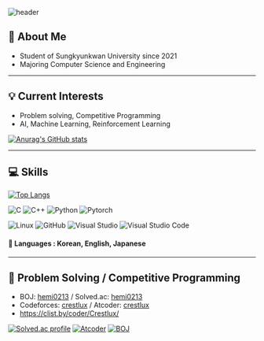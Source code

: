 ![header](https://capsule-render.vercel.app/api?type=waving&color=gradient&customColorList=1,10&height=220&section=header&text=crestlux&fontSize=70)
## 👋 About Me 

- Student of Sungkyunkwan University since 2021
- Majoring Computer Science and Engineering
***
## 💡 Current Interests
- Problem solving, Competitive Programming
- AI, Machine Learning, Reinforcement Learning

[![Anurag's GitHub stats](https://github-readme-stats.vercel.app/api?username=crestlux&show_icons=true&theme=dracula)](https://github.com/anuraghazra/github-readme-stats)
***
## 💻 Skills
[![Top Langs](https://github-readme-stats.vercel.app/api/top-langs/?username=crestlux&layout=compact&langs_count=10)](https://github.com/anuraghazra/github-readme-stats)

![C](https://img.shields.io/badge/c-%2300599C.svg?style=for-the-badge&logo=c&logoColor=white&style=flat-square)
![C++](https://img.shields.io/badge/c++-%2300599C.svg?style=for-the-badge&logo=c%2B%2B&logoColor=white&style=flat-square)
![Python](https://img.shields.io/badge/python-3670A0?style=for-the-badge&logo=python&logoColor=ffdd54&style=flat-square)
![Pytorch](https://img.shields.io/badge/PyTorch-EE4C2C?logo=pytorch&logoColor=white&style=flat-square)

<!--
![Android](https://img.shields.io/badge/Android-3DDC84?logo=android&logoColor=white&style=flat-square)
![JAX](https://img.shields.io/badge/JAX-0056B3?style=for-the-badge&logoColor=white&style=flat-square)
-->

![Linux](https://img.shields.io/badge/Linux-FCC624?style=for-the-badge&logo=linux&logoColor=black&style=flat-square)
![GitHub](https://img.shields.io/badge/github-%23121011.svg?style=for-the-badge&logo=github&logoColor=white&style=flat-square)
![Visual Studio](https://img.shields.io/badge/Visual%20Studio-5C2D91.svg?style=for-the-badge&logo=visual-studio&logoColor=white&style=flat-square)
![Visual Studio Code](https://img.shields.io/badge/Visual%20Studio%20Code-0078d7.svg?style=for-the-badge&logo=visual-studio-code&logoColor=white&style=flat-square)

#### 💬 Languages : Korean, English, Japanese
***
## 📃 Problem Solving / Competitive Programming
- BOJ: [hemi0213](https://www.acmicpc.net/user/hemi0213) / Solved.ac: [hemi0213](https://solved.ac/profile/hemi0213)
- Codeforces: [crestlux](https://codeforces.com/profile/crestlux) / Atcoder: [crestlux](https://atcoder.jp/users/crestlux)
- https://clist.by/coder/Crestlux/

[![Solved.ac profile](http://mazassumnida.wtf/api/v2/generate_badge?boj=hemi0213)](https://solved.ac/hemi0213)
[![Atcoder](https://atcoder.junah.dev/v2/generate_badge?name=crestlux)](https://atcoder.jp/users/crestlux)
[![BOJ](https://bojstat.vulcan.site/v2/en/hemi0213)](https://www.acmicpc.net/user/hemi0213)
<!--
![mazandi profile](http://mazandi.herokuapp.com/api?handle=hemi0213&theme=warm)
-->

<!--
### Hi there 👋
**crestlux/crestlux** is a ✨ _special_ ✨ repository because its `README.md` (this file) appears on your GitHub profile.
Here are some ideas to get you started:

- 🔭 I’m currently working on ...
- 🌱 I’m currently learning ...
- 👯 I’m looking to collaborate on ...
- 🤔 I’m looking for help with ...
- 💬 Ask me about ...
- 📫 How to reach me: ...
- 😄 Pronouns: ...
- ⚡ Fun fact: ...
-->
